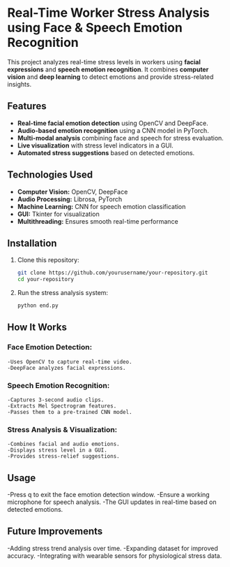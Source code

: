 # Real-Time Worker Stress Analysis using Face & Speech Emotion Recognition

This project analyzes real-time stress levels in workers using **facial expressions** and **speech emotion recognition**. It combines **computer vision** and **deep learning** to detect emotions and provide stress-related insights.

## Features
- **Real-time facial emotion detection** using OpenCV and DeepFace.
- **Audio-based emotion recognition** using a CNN model in PyTorch.
- **Multi-modal analysis** combining face and speech for stress evaluation.
- **Live visualization** with stress level indicators in a GUI.
- **Automated stress suggestions** based on detected emotions.

## Technologies Used
- **Computer Vision:** OpenCV, DeepFace
- **Audio Processing:** Librosa, PyTorch
- **Machine Learning:** CNN for speech emotion classification
- **GUI:** Tkinter for visualization
- **Multithreading:** Ensures smooth real-time performance

## Installation
1. Clone this repository:
   ```sh
   git clone https://github.com/yourusername/your-repository.git
   cd your-repository

2. Run the stress analysis system:
    ```sh
    python end.py

## How It Works
### Face Emotion Detection:
    -Uses OpenCV to capture real-time video.
    -DeepFace analyzes facial expressions.
### Speech Emotion Recognition:
    -Captures 3-second audio clips.
    -Extracts Mel Spectrogram features.
    -Passes them to a pre-trained CNN model.
### Stress Analysis & Visualization:
    -Combines facial and audio emotions.
    -Displays stress level in a GUI.
    -Provides stress-relief suggestions.
## Usage
  -Press q to exit the face emotion detection window.
  -Ensure a working microphone for speech analysis.
  -The GUI updates in real-time based on detected emotions.
## Future Improvements
  -Adding stress trend analysis over time.
  -Expanding dataset for improved accuracy.
  -Integrating with wearable sensors for physiological stress data.
